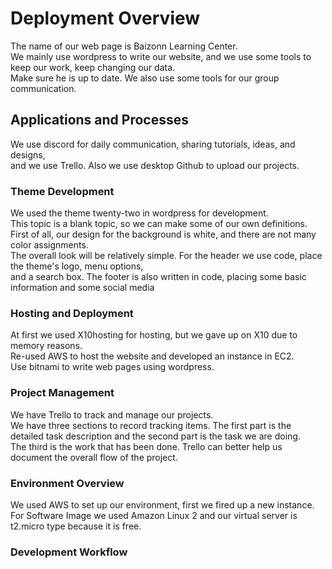 # Deployment Overview
The name of our web page is Baizonn Learning Center. <br>
We mainly use wordpress to write our website, and we use some tools to keep our work, keep changing our data.<br>
 Make sure he is up to date. We also use some tools for our group communication.

## Applications and Processes
We use discord for daily communication, sharing tutorials, ideas, and designs,<br>
 and we use Trello. Also we use desktop Github to upload our projects.

### Theme Development
We used the theme twenty-two in wordpress for development. <br>
This topic is a blank topic, so we can make some of our own definitions. <br>
First of all, our design for the background is white, and there are not many color assignments. <br>
The overall look will be relatively simple. For the header we use code, place the theme's logo, menu options,<br>
 and a search box. The footer is also written in code, placing some basic information and some social media

### Hosting and Deployment
At first we used X10hosting for hosting, but we gave up on X10 due to memory reasons.<br>
 Re-used AWS to host the website and developed an instance in EC2.<br>
  Use bitnami to write web pages using wordpress.
### Project Management
We have Trello to track and manage our projects.<br>
 We have three sections to record tracking items. The first part is the detailed task description and the second part is the task we are doing. <br>
 The third is the work that has been done. Trello can better help us document the overall flow of the project.
### Environment Overview
We used AWS to set up our environment, first we fired up a new instance. <br>
For Software Image we used Amazon Linux 2 and our virtual server is t2.micro type because it is free.
### Development Workflow

